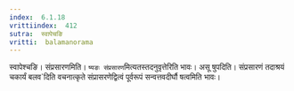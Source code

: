 ```yaml
---
index:  6.1.18
vrittiindex:  412
sutra:  स्वापेचङि
vritti:  balamanorama 
---
```


स्वापेश्चङि। संप्रसारणमिति। `ष्यङः संप्रसारण`मित्यतस्तदनुवृत्तेरिति भावः। असू षुपदिति। संप्रसारणं तदाश्रयं चकार्यं बलव`दिति वचनात्कृते संप्रासरणेद्वित्वं पूर्वरूपं सन्वत्तवदीर्घौ षत्वमिति भावः। 

